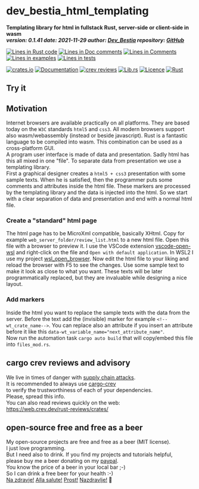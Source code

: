 [comment]: # (auto_md_to_doc_comments segment start A)

# dev_bestia_html_templating

[comment]: # (auto_cargo_toml_to_md start)

**Templating library for html in fullstack Rust, server-side or client-side in wasm**  
***version: 0.1.41  date: 2021-11-29 author: [Dev_Bestia](https://bestia.dev) repository: [GitHub](https://github.com/LucianoBestia/dev_bestia_html_templating)***  

[comment]: # (auto_cargo_toml_to_md end)

[comment]: # (auto_lines_of_code start)
[![Lines in Rust code](https://img.shields.io/badge/Lines_in_Rust-749-green.svg)](https://github.com/LucianoBestia/dev_bestia_html_templating/)
[![Lines in Doc comments](https://img.shields.io/badge/Lines_in_Doc_comments-118-blue.svg)](https://github.com/LucianoBestia/dev_bestia_html_templating/)
[![Lines in Comments](https://img.shields.io/badge/Lines_in_comments-134-purple.svg)](https://github.com/LucianoBestia/dev_bestia_html_templating/)
[![Lines in examples](https://img.shields.io/badge/Lines_in_examples-0-yellow.svg)](https://github.com/LucianoBestia/dev_bestia_html_templating/)
[![Lines in tests](https://img.shields.io/badge/Lines_in_tests-95-orange.svg)](https://github.com/LucianoBestia/dev_bestia_html_templating/)

[comment]: # (auto_lines_of_code end)

[comment]: # (auto_badges start)

[![crates.io](https://img.shields.io/crates/v/dev_bestia_html_templating.svg)](https://crates.io/crates/dev_bestia_html_templating) [![Documentation](https://docs.rs/dev_bestia_html_templating/badge.svg)](https://docs.rs/dev_bestia_html_templating/) [![crev reviews](https://web.crev.dev/rust-reviews/badge/crev_count/dev_bestia_html_templating.svg)](https://web.crev.dev/rust-reviews/crate/dev_bestia_html_templating/) [![Lib.rs](https://img.shields.io/badge/Lib.rs-rust-orange.svg)](https://lib.rs/crates/dev_bestia_html_templating/) [![Licence](https://img.shields.io/badge/license-MIT-blue.svg)](https://github.com/LucianoBestia/dev_bestia_html_templating/blob/master/LICENSE) [![Rust](https://github.com/LucianoBestia/dev_bestia_html_templating/workflows/RustAction/badge.svg)](https://github.com/LucianoBestia/dev_bestia_html_templating/actions)  

[comment]: # (auto_badges end)

## Try it

## Motivation

Internet browsers are available practically on all platforms. They are based today on the `W3C` standards  `html5` and `css3`. All modern browsers support also wasm/webassembly (instead or beside javascript). Rust is a fantastic language to be compiled into wasm. This combination can be used as a cross-platform GUI.  
A program user interface is made of data and presentation. Sadly html has this all mixed in one "file". To separate data from presentation we use a templating library.  
First a graphical designer creates a `html5 + css3` presentation with some sample texts. When he is satisfied, then the programmer puts some comments and attributes inside the html file. These markers are processed by the templating library and the data is injected into the html. So we start with a clear separation of data and presentation and end with a normal html file.  

### Create a "standard" html page

The html page has to be MicroXml compatible, basically XHtml.  Copy for example `web_server_folder/review_list.html` to a new html file. Open this file with a browser to preview it. I use the VSCode extension [vscode-open-wsl](https://marketplace.visualstudio.com/items?itemName=NoThlnG.vscode-open-wsl) and right-click on the file and `Open with default application`. In WSL2 I use my project [wsl_open_browser](https://github.com/LucianoBestia/wsl_open_browser). Now edit the html file to your liking and reload the browser with F5 to see the changes. Use some sample text to make it look as close to what you want. These texts will be later programmatically replaced, but they are invaluable while designing a nice layout.

### Add markers

Inside the html you want to replace the sample texts with the data from the server. Before the text add the (invisible) marker for example `<!--wt_crate_name-->`. You can replace also an attribute if you insert an attribute before it like this `data-wt_variable_name="next_attribute_name"`.  
Now run the automation task `cargo auto build` that will copy/embed this file into `files_mod.rs`.  

## cargo crev reviews and advisory

We live in times of danger with [supply chain attacks](https://en.wikipedia.org/wiki/Supply_chain_attack).  
It is recommended to always use [cargo-crev](https://github.com/crev-dev/cargo-crev)  
to verify the trustworthiness of each of your dependencies.  
Please, spread this info.  
You can also read reviews quickly on the web:  
<https://web.crev.dev/rust-reviews/crates/>  

## open-source free and free as a beer

My open-source projects are free and free as a beer (MIT license).  
I just love programming.  
But I need also to drink. If you find my projects and tutorials helpful,  
please buy me a beer donating on my [paypal](https://www.paypal.com/paypalme/LucianoBestia).  
You know the price of a beer in your local bar ;-)  
So I can drink a free beer for your health :-)  
[Na zdravje!](https://translate.google.com/?hl=en&sl=sl&tl=en&text=Na%20zdravje&op=translate) [Alla salute!](https://dictionary.cambridge.org/dictionary/italian-english/alla-salute) [Prost!](https://dictionary.cambridge.org/dictionary/german-english/prost) [Nazdravlje!](https://matadornetwork.com/nights/how-to-say-cheers-in-50-languages/) 🍻

[comment]: # (auto_md_to_doc_comments segment end A)
